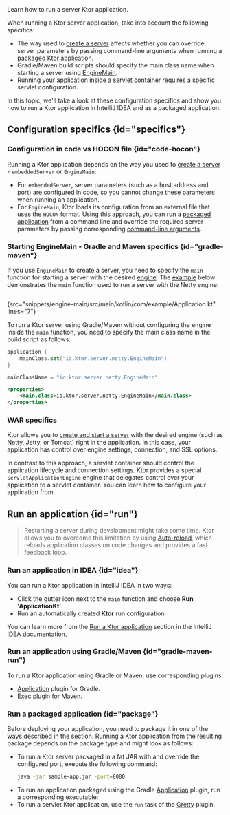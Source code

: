 [//]: # (title: Running)

<link-summary>
Learn how to run a server Ktor application.
</link-summary>

When running a Ktor server application, take into account the following specifics:
* The way used to [create a server](create_server.xml) affects whether you can override server parameters by passing command-line arguments when running a [packaged Ktor application](#package).
* Gradle/Maven build scripts should specify the main class name when starting a server using [EngineMain](create_server.xml#engine-main).
* Running your application inside a [servlet container](war.md) requires a specific servlet configuration.

In this topic, we'll take a look at these configuration specifics and show you how to run a Ktor application in IntelliJ IDEA and as a packaged application.


## Configuration specifics {id="specifics"}

### Configuration in code vs HOCON file {id="code-hocon"}

Running a Ktor application depends on the way you used to [create a server](create_server.xml) - `embeddedServer` or `EngineMain`:
* For `embeddedServer`, server parameters (such as a host address and port) are configured in code, so you cannot change these parameters when running an application.
* For `EngineMain`, Ktor loads its configuration from an external file that uses the `HOCON` format. Using this approach, you can run a [packaged application](#package) from a command line and override the required server parameters by passing corresponding [command-line arguments](Configurations.xml#command-line).


### Starting EngineMain - Gradle and Maven specifics {id="gradle-maven"}

If you use `EngineMain` to create a server, you need to specify the `main` function for starting a server with the desired [engine](Engines.md).
The [example](https://github.com/ktorio/ktor-documentation/tree/%current-branch%/codeSnippets/snippets/engine-main) below demonstrates the `main` function used to run a server with the Netty engine:

```kotlin
```
{src="snippets/engine-main/src/main/kotlin/com/example/Application.kt" lines="7"}

To run a Ktor server using Gradle/Maven without configuring the engine inside the `main` function, you need to specify the main class name in the build script as follows:

<tabs group="languages">
<tab title="Gradle (Kotlin)" group-key="kotlin">

```kotlin
application {
    mainClass.set("io.ktor.server.netty.EngineMain")
}
```

</tab>
<tab title="Gradle (Groovy)" group-key="groovy">

```groovy
mainClassName = "io.ktor.server.netty.EngineMain"
```

</tab>
<tab title="Maven" group-key="maven">

```xml
<properties>
    <main.class>io.ktor.server.netty.EngineMain</main.class>
</properties>
```

</tab>
</tabs>


### WAR specifics

Ktor allows you to [create and start a server](create_server.xml) with the desired engine (such as Netty, Jetty, or Tomcat) right in the application. In this case, your application has control over engine settings, connection, and SSL options.

In contrast to this approach, a servlet container should control the application lifecycle and connection settings. Ktor provides a special `ServletApplicationEngine` engine that delegates control over your application to a servlet container. You can learn how to configure your application from [](war.md#configure-war).


## Run an application {id="run"}
> Restarting a server during development might take some time. Ktor allows you to overcome this limitation by using [Auto-reload](Auto_reload.xml), which reloads application classes on code changes and provides a fast feedback loop.

### Run an application in IDEA {id="idea"}

You can run a Ktor application in IntelliJ IDEA in two ways:
* Click the gutter icon next to the `main` function and choose **Run 'ApplicationKt'**.
* Run an automatically created **Ktor** run configuration.

You can learn more from the [Run a Ktor application](https://www.jetbrains.com/help/idea/ktor.html#run_ktor_app) section in the IntelliJ IDEA documentation.


### Run an application using Gradle/Maven {id="gradle-maven-run"}

To run a Ktor application using Gradle or Maven, use corresponding plugins:
* [Application](https://docs.gradle.org/current/userguide/application_plugin.html) plugin for Gradle.
* [Exec](https://www.mojohaus.org/exec-maven-plugin/) plugin for Maven.



### Run a packaged application {id="package"}

Before deploying your application, you need to package it in one of the ways described in the [](deploy.md#packaging) section. 
Running a Ktor application from the resulting package depends on the package type and might look as follows:
* To run a Ktor server packaged in a fat JAR with and override the configured port, execute the following command:
   ```Bash
   java -jar sample-app.jar -port=8080
   ```
* To run an application packaged using the Gradle [Application](gradle-application-plugin.md) plugin, run a corresponding executable:
   <include from="gradle-application-plugin.md" element-id="run_executable"/>
* To run a servlet Ktor application, use the `run` task of the [Gretty](war.md#run) plugin.
